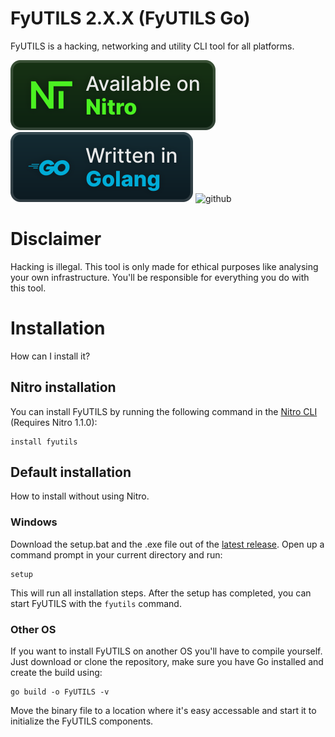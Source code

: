 # FyUTILS 2.X.X (FyUTILS Go)
FyUTILS is a hacking, networking and utility CLI tool for all platforms.

![nitro](/badges/nitro.svg)
![golang](/badges/golang.svg)
![github](https://cdn.jsdelivr.net/npm/@intergrav/devins-badges@3/assets/cozy/available/github_vector.svg)

# Disclaimer
Hacking is illegal. This tool is only made for ethical purposes like analysing your own infrastructure. You'll be responsible for everything you do with this tool.

# Installation
How can I install it?

## Nitro installation
You can install FyUTILS by running the following command in the [Nitro CLI](https://github.com/NoahOnFyre/Nitro) (Requires Nitro 1.1.0):
```
install fyutils
```

## Default installation
How to install without using Nitro.

### Windows
Download the setup.bat and the .exe file out of the [latest release](https://github.com/NoahOnFyre/FyUTILS/releases/latest). Open up a command prompt in your current directory and run:
```
setup
```
This will run all installation steps.
After the setup has completed, you can start FyUTILS with the `fyutils` command.

### Other OS
If you want to install FyUTILS on another OS you'll have to compile yourself. Just download or clone the repository, make sure you have Go installed and create the build using:
```
go build -o FyUTILS -v
```
Move the binary file to a location where it's easy accessable and start it to initialize the FyUTILS components.

